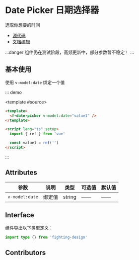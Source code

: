 # Date Picker 日期选择器

选取你想要的时间

- [源代码](https://github.com/FightingDesign/fighting-design/tree/master/packages/fighting-design/date-picker)
- [文档编辑](https://github.com/FightingDesign/fighting-design/blob/master/docs/docs/components/date-picker.md)

:::danger
组件仍在测试阶段，高频更新中，部分参数暂不稳定！
:::

## 基本使用

使用 `v-model:date` 绑定一个值

::: demo

<template #source>
<f-date-picker v-model:date="value1" />
</template>

```html
<template>
  <f-date-picker v-model:date="value1" />
</template>

<script lang="ts" setup>
  import { ref } from 'vue'

  const value1 = ref('')
</script>
```

:::

## Attributes

| 参数           | 说明   | 类型   | 可选值 | 默认值 |
| -------------- | ------ | ------ | ------ | ------ |
| `v-model:date` | 绑定值 | string | ——     | ——     |

## Interface

组件导出以下类型定义：

```ts
import type {} from 'fighting-design'
```

## Contributors

<a href="https://github.com/Tyh2001" target="_blank">
  <f-avatar round src="https://avatars.githubusercontent.com/u/73180970?v=4" />
</a>

<script setup lang="ts">
  import { ref } from 'vue'

  const value1 = ref('')
</script>
